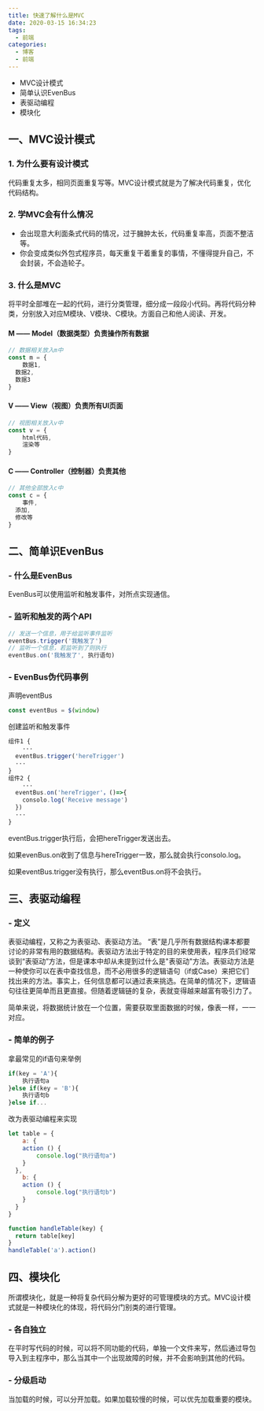 ```yaml
---
title: 快速了解什么是MVC
date: 2020-03-15 16:34:23
tags:
  - 前端
categories:
  - 博客
  - 前端
---
```


- MVC设计模式
- 简单认识EvenBus
- 表驱动编程
- 模块化

## 一、MVC设计模式

### 1. 为什么要有设计模式

代码重复太多，相同页面重复写等。MVC设计模式就是为了解决代码重复，优化代码结构。

### 2. 学MVC会有什么情况

- 会出现意大利面条式代码的情况，过于臃肿太长，代码重复率高，页面不整洁等。
- 你会变成类似外包式程序员，每天重复干着重复的事情，不懂得提升自己，不会封装，不会造轮子。

### 3. 什么是MVC

将平时全部堆在一起的代码，进行分类管理，细分成一段段小代码。再将代码分种类，分别放入对应M模块、V模块、C模块。方面自己和他人阅读、开发。

#### M —— Model（数据类型）负责操作所有数据

```javascript
// 数据相关放入m中
const m = {
    数据1,
  数据2,
  数据3
}
```

#### V —— View（视图）负责所有UI页面

```javascript
// 视图相关放入v中
const v = {
    html代码,
    渲染等
}
```

#### C —— Controller（控制器）负责其他

```javascript
// 其他全部放入c中
const c = {
    事件,
  添加,
  修改等
}
```

## 二、简单识EvenBus

### - 什么是EvenBus

EvenBus可以使用监听和触发事件，对所点实现通信。

### - 监听和触发的两个API

```javascript
// 发送一个信息，用于给监听事件监听
eventBus.trigger('我触发了')
// 监听一个信息，若监听到了则执行
eventBus.on('我触发了', 执行语句)
```

### - EvenBus伪代码事例

声明eventBus

```javascript
const eventBus = $(window)
```

创建监听和触发事件

```javascript
组件1 {
    ···
  eventBus.trigger('hereTrigger')
  ···
}
组件2 {
    ···
  eventBus.on('hereTrigger'，()=>{
    consolo.log('Receive message')
  })
  ···
}
```

eventBus.trigger执行后，会把hereTrigger发送出去。

如果evenBus.on收到了信息与hereTrigger一致，那么就会执行consolo.log。

如果eventBus.trigger没有执行，那么eventBus.on将不会执行。

## 三、表驱动编程

### - 定义

表驱动编程，又称之为表驱动、表驱动方法。 “表”是几乎所有数据结构课本都要讨论的非常有用的数据结构。表驱动方法出于特定的目的来使用表，程序员们经常谈到“表驱动”方法，但是课本中却从未提到过什么是"表驱动"方法。表驱动方法是一种使你可以在表中查找信息，而不必用很多的逻辑语句（if或Case）来把它们找出来的方法。事实上，任何信息都可以通过表来挑选。在简单的情况下，逻辑语句往往更简单而且更直接。但随着逻辑链的复杂，表就变得越来越富有吸引力了。

简单来说，将数据统计放在一个位置，需要获取里面数据的时候，像表一样，一一对应。

### - 简单的例子

拿最常见的if语句来举例

```javascript
if(key = 'A'){
    执行语句a 
}else if(key = 'B'){
    执行语句b
}else if...
```

改为表驱动编程来实现

```javascript
let table = {
    a: {
    action () {
        console.log("执行语句a")
    }
  },
    b: {
    action () {
        console.log("执行语句b")
    }
  }
}

function handleTable(key) {
  return table[key]
}
handleTable('a').action()
```

## 四、模块化

所谓模块化，就是一种将复杂代码分解为更好的可管理模块的方式。MVC设计模式就是一种模块化的体现，将代码分门别类的进行管理。

### - 各自独立

在平时写代码的时候，可以将不同功能的代码，单独一个文件来写，然后通过导包导入到主程序中，那么当其中一个出现故障的时候，并不会影响到其他的代码。

### - 分级启动

当加载的时候，可以分开加载。如果加载较慢的时候，可以优先加载重要的模块。